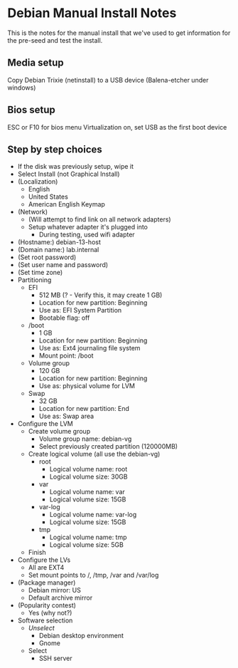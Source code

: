 # Debian Manual Install Notes

This is the notes for the manual install that we've used to get information for
the pre-seed and test the install.

## Media setup

  Copy Debian Trixie (netinstall) to a USB device (Balena-etcher under windows)

## Bios setup
  ESC or F10 for bios menu
  Virtualization on, set USB as the first boot device

## Step by step choices

  - If the disk was previously setup, wipe it
  - Select Install (not Graphical Install)
  - (Localization)
    - English
    - United States
    - American English Keymap
  - (Network)
    - (Will attempt to find link on all network adapters)
    - Setup whatever adapter it's plugged into
      - During testing, used wifi adapter
  - (Hostname:) debian-13-host
  - (Domain name:) lab.internal
  - (Set root password)
  - (Set user name and password)
  - (Set time zone)
  - Partitioning
    - EFI
      - 512 MB (? - Verify this, it may create 1 GB)
      - Location for new partition: Beginning
      - Use as: EFI System Partition
      - Bootable flag: off
    - /boot
      - 1 GB
      - Location for new partition: Beginning
      - Use as: Ext4 journaling file system
      - Mount point: /boot
    - Volume group
      - 120 GB
      - Location for new partition: Beginning
      - Use as: physical volume for LVM
    - Swap
      - 32 GB
      - Location for new partition: End
      - Use as: Swap area
  - Configure the LVM
    - Create volume group
      - Volume group name: debian-vg
      - Select previously created partition (120000MB)
    - Create logical volume (all use the debian-vg)
      - root
        - Logical volume name: root
        - Logical volume size: 30GB
      - var
        - Logical volume name: var
        - Logical volume size: 15GB
      - var-log
        - Logical volume name: var-log
        - Logical volume size: 15GB
      - tmp
        - Logical volume name: tmp
        - Logical volume size: 5GB
    - Finish
  - Configure the LVs
    - All are EXT4
    - Set mount points to /, /tmp, /var and /var/log
  - (Package manager)
    - Debian mirror: US
    - Default archive mirror
  - (Popularity contest)
    - Yes (why not?)
  - Software selection
    - *Unselect*
      - Debian desktop environment
      - Gnome
    - Select
      - SSH server
